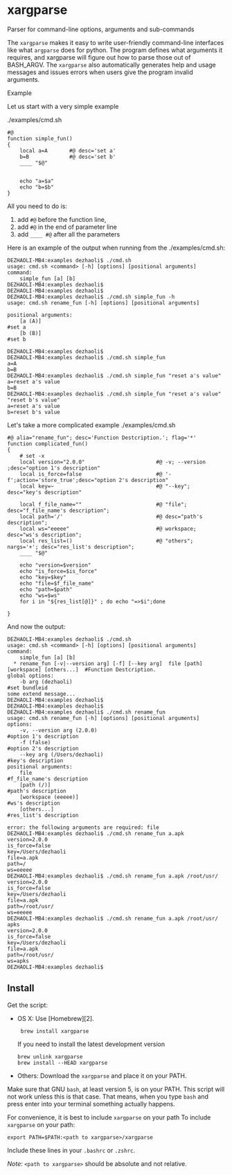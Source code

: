 xargparse
=======

Parser for command-line options, arguments and sub-commands

The `xargparse` makes it easy to write user-friendly command-line interfaces like what `argparse` does for python. The program defines what arguments it requires, and xargparse will figure out how to parse those out of BASH_ARGV. The `xargparse` also automatically generates help and usage messages and issues errors when users give the program invalid arguments.


Example

Let us start with a very simple example

./examples/cmd.sh
```shell
#@
function simple_fun()
{
	local a=A 		#@ desc='set a'
	b=B 			#@ desc='set b'
	____ "$@"


	echo "a=$a"
	echo "b=$b"
}
```
All you need to do is:
1. add `#@` before the function line, 
2. add `#@` in the end of parameter line
3. add `____ #@` after all the parameters

Here is an example of the output when running from the ./examples/cmd.sh:
```shell
DEZHAOLI-MB4:examples dezhaoli$ ./cmd.sh
usage: cmd.sh <command> [-h] [options] [positional arguments]
command:
    simple_fun [a] [b]
DEZHAOLI-MB4:examples dezhaoli$
DEZHAOLI-MB4:examples dezhaoli$
DEZHAOLI-MB4:examples dezhaoli$ ./cmd.sh simple_fun -h
usage: cmd.sh rename_fun [-h] [options] [positional arguments]

positional arguments:
    [a (A)]                                                                          #set a
    [b (B)]                                                                          #set b

DEZHAOLI-MB4:examples dezhaoli$
DEZHAOLI-MB4:examples dezhaoli$ ./cmd.sh simple_fun
a=A
b=B
DEZHAOLI-MB4:examples dezhaoli$ ./cmd.sh simple_fun "reset a's value"
a=reset a's value
b=B
DEZHAOLI-MB4:examples dezhaoli$ ./cmd.sh simple_fun "reset a's value" "reset b's value"
a=reset a's value
b=reset b's value
```

Let's take a more complicated example
./examples/cmd.sh
```shell
#@ alia="rename_fun"; desc='Function Destcription.'; flag='*'
function complicated_fun()
{
    # set -x
    local version="2.0.0"                       #@ -v; --version ;desc="option 1's description"
    local is_force=false                        #@ '-f';action='store_true';desc="option 2's description"
    local key=~                                 #@ "--key"; desc="key's description"

    local f_file_name=""                        #@ "file"; desc="f_file_name's description";
    local path='/'                              #@ desc="path's description";
    local ws="eeeee"                            #@ workspace; desc="ws's description";
    local res_list=()                           #@ "others"; nargs='+'; desc="res_list's description";
    ____ "$@"

    echo "version=$version"
    echo "is_force=$is_force"
    echo "key=$key"
    echo "file=$f_file_name"
    echo "path=$path"
    echo "ws=$ws"
    for i in "${res_list[@]}" ; do echo "=>$i";done

}
```

And now the output:

```shell
DEZHAOLI-MB4:examples dezhaoli$ ./cmd.sh
usage: cmd.sh <command> [-h] [options] [positional arguments]
command:
    simple_fun [a] [b]
  * rename_fun [-v|--version arg] [-f] [--key arg]  file [path] [workspace] [others...]  #Function Destcription.
global options:
    -b arg (dezhaoli)                                                                #set bundleid
some extend message...
DEZHAOLI-MB4:examples dezhaoli$
DEZHAOLI-MB4:examples dezhaoli$
DEZHAOLI-MB4:examples dezhaoli$ ./cmd.sh rename_fun
usage: cmd.sh rename_fun [-h] [options] [positional arguments]
options:
    -v, --version arg (2.0.0)                                                        #option 1's description
    -f (false)                                                                       #option 2's description
    --key arg (/Users/dezhaoli)                                                      #key's description
positional arguments:
    file                                                                             #f_file_name's description
    [path (/)]                                                                       #path's description
    [workspace (eeeee)]                                                              #ws's description
    [others...]                                                                      #res_list's description

error: the following arguments are required: file
DEZHAOLI-MB4:examples dezhaoli$ ./cmd.sh rename_fun a.apk
version=2.0.0
is_force=false
key=/Users/dezhaoli
file=a.apk
path=/
ws=eeeee
DEZHAOLI-MB4:examples dezhaoli$ ./cmd.sh rename_fun a.apk /root/usr/
version=2.0.0
is_force=false
key=/Users/dezhaoli
file=a.apk
path=/root/usr/
ws=eeeee
DEZHAOLI-MB4:examples dezhaoli$ ./cmd.sh rename_fun a.apk /root/usr/ apks
version=2.0.0
is_force=false
key=/Users/dezhaoli
file=a.apk
path=/root/usr/
ws=apks
DEZHAOLI-MB4:examples dezhaoli$

```


Install
-------

Get the script:

 *  OS X: Use [Homebrew][2].

         brew install xargparse

    If you need to install the latest development version

        brew unlink xargparse
        brew install --HEAD xargparse

 * Others: Download the `xargparse` and place it on your PATH.
 
Make sure that GNU `bash`, at least version 5, is on your PATH. This script will
not work unless this is that case. That means, when you type `bash` and press
enter into your terminal something actually happens.

For convenience, it is best to include `xargparse` on your path
To include `xargparse` on your path:

    export PATH=$PATH:<path to xargparse>/xargparse

Include these lines in your `.bashrc` or `.zshrc`.

*Note:* `<path to xargparse>` should be absolute and not relative.
